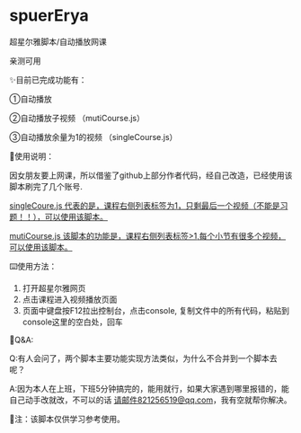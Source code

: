 # spuerErya

超星尔雅脚本/自动播放网课

亲测可用

✨目前已完成功能有：

①自动播放

②自动播放子视频 （mutiCourse.js）

③自动播放余量为1的视频 （singleCourse.js）

🌈使用说明：

因女朋友要上网课，所以借鉴了github上部分作者代码，经自己改造，已经使用该脚本刷完了几个账号.

<u>singleCoure.js 代表的是，课程右侧列表标签为1，只剩最后一个视频（不能是习题！！），可以使用该脚本。</u>

<u>mutiCourse.js 该脚本的功能是，课程右侧列表标签>1,每个小节有很多个视频，可以使用该脚本。</u>

⌨️使用方法：

1. 打开超星尔雅网页
2. 点击课程进入视频播放页面
3. 页面中键盘按F12拉出控制台，点击console, 复制文件中的所有代码，粘贴到console这里的空白处，回车

🤝Q&A:

Q:有人会问了，两个脚本主要功能实现方法类似，为什么不合并到一个脚本去呢？

A:因为本人在上班，下班5分钟搞完的，能用就行，如果大家遇到哪里报错的，能自己动手改就改，不可以的话 请邮件821256519@qq.com，我有空就帮你解决。


🔗注：该脚本仅供学习参考使用。
